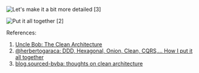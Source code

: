 ![Let's make it a bit more detailed [3]](https://blog.sourced-bvba.be/img/MyCleanArchitecture.png)

![Put it all together [2]](https://herbertograca.files.wordpress.com/2018/11/080-explicit-architecture-svg.png)

References:

1. [Uncle Bob: The Clean Architecture](http://blog.cleancoder.com/uncle-bob/2012/08/13/the-clean-architecture.html)
2. [@herbertogaraca: DDD, Hexagonal, Onion, Clean, CQRS,… How I put it all together](https://herbertograca.com/2017/11/16/explicit-architecture-01-ddd-hexagonal-onion-clean-cqrs-how-i-put-it-all-together/)
3. [blog.sourced-bvba: thoughts on clean architecture](https://blog.sourced-bvba.be/article/2017/02/14/thoughts-on-clean-architecture/)
